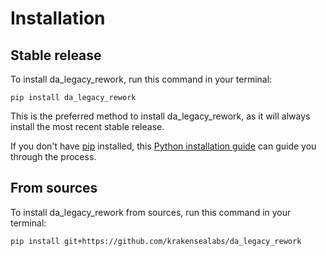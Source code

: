 # Installation

## Stable release

To install da_legacy_rework, run this command in your terminal:

```
pip install da_legacy_rework
```

This is the preferred method to install da_legacy_rework, as it will always install the most recent stable release.

If you don't have [pip](https://pip.pypa.io) installed, this [Python installation guide](http://docs.python-guide.org/en/latest/starting/installation/) can guide you through the process.

## From sources

To install da_legacy_rework from sources, run this command in your terminal:

```
pip install git+https://github.com/krakensealabs/da_legacy_rework
```
